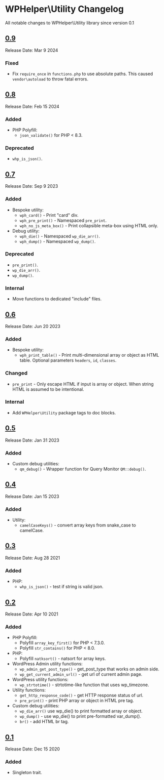 # WPHelper\Utility Changelog

All notable changes to WPHelper\Utility library since version 0.1

## [0.9](https://github.com/abuyoyo/wphelper-utility/releases/tag/0.9/)
Release Date: Mar 9 2024

### Fixed
- Fix `require_once` in `functions.php` to use absolute paths. This caused `vendor\autoload` to throw fatal errors.

## [0.8](https://github.com/abuyoyo/wphelper-utility/releases/tag/0.8/)
Release Date: Feb 15 2024

### Added
- PHP Polyfill:
  - `json_validate()` for PHP < 8.3.

### Deprecated
- `whp_is_json()`.

## [0.7](https://github.com/abuyoyo/wphelper-utility/releases/tag/0.7/)
Release Date: Sep 9 2023

### Added
- Bespoke utility:
  - `wph_card()` - Print "card" div.
  - `wph_pre_print()` - Namespaced `pre_print`.
  - `wph_no_js_meta_box()` - Print collapsible meta-box using HTML only.
- Debug utility:
  - `wph_die()` - Namespaced `wp_die_arr()`.
  - `wph_dump()` - Namespaced `wp_dump()`.

### Deprecated
- `pre_print()`.
- `wp_die_arr()`.
- `wp_dump()`.

### Internal
- Move functions to dedicated "include" files.

## [0.6](https://github.com/abuyoyo/wphelper-utility/releases/tag/0.6/)
Release Date: Jun 20 2023

### Added
- Bespoke utility:
  - `wph_print_table()` - Print multi-dimensional array or object as HTML table. Optional parameters `headers`, `id`, `classes`.

### Changed
- `pre_print` - Only escape HTML if input is array or object. When string HTML is assumed to be intentional.

### Internal
- Add `WPHelper\Utility` package tags to doc blocks.

## [0.5](https://github.com/abuyoyo/wphelper-utility/releases/tag/0.5/)
Release Date: Jan 31 2023

### Added
- Custom debug utilities:
  - `qm_debug()` - Wrapper function for Query Monitor `QM::debug()`.

## [0.4](https://github.com/abuyoyo/wphelper-utility/releases/tag/0.4/)
Release Date: Jan 15 2023

### Added
- Utility:
  - `camelCaseKeys()` - convert array keys from snake_case to camelCase.

## [0.3](https://github.com/abuyoyo/wphelper-utility/releases/tag/0.3/)
Release Date: Aug 28 2021

### Added
- PHP:
  - `whp_is_json()` - test if string is valid json.

## [0.2](https://github.com/abuyoyo/wphelper-utility/releases/tag/0.2/)
Release Date: Apr 10 2021

### Added
- PHP Polyfill:
  - Polyfill `array_key_first()` for PHP < 7.3.0.
  - Polyfill `str_contains()` for PHP < 8.0.
- PHP:
  - Polyfill `natksort()` - natsort for array keys.
- WordPress Admin utility functions:
  - `wp_admin_get_post_type()` - get_post_type that works on admin side.
  - `wp_get_current_admin_url()` - get url of current admin page.
- WordPress utility functions:
  - `wp_strtotime()` - strtotime-like function that uses wp_timezone.
- Utility functions:
  - `get_http_response_code()` - get HTTP response status of url.
  - `pre_print()` - print PHP array or object in HTML pre tag.
- Custom debug utilities:
  - `wp_die_arr()` use wp_die() to print formatted array or object.
  - `wp_dump()` - use wp_die() to print pre-formatted var_dump().
  - `br()` - add HTML br tag.

## [0.1](https://github.com/abuyoyo/wphelper-utility/releases/tag/0.1/)
Release Date: Dec 15 2020

### Added
- Singleton trait.
